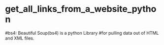# get_all_links_from_a_website_python

#bs4: Beautiful Soup(bs4) is a python Library
#for pulling data out of HTML and XML files.
